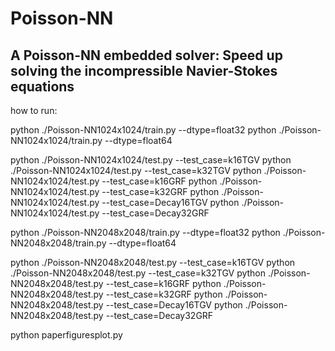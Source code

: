 # Poisson-NN
## A Poisson-NN embedded solver: Speed up solving the incompressible Navier-Stokes equations

how to run:

python ./Poisson-NN1024x1024/train.py --dtype=float32
python ./Poisson-NN1024x1024/train.py --dtype=float64

python ./Poisson-NN1024x1024/test.py --test_case=k16TGV
python ./Poisson-NN1024x1024/test.py --test_case=k32TGV
python ./Poisson-NN1024x1024/test.py --test_case=k16GRF
python ./Poisson-NN1024x1024/test.py --test_case=k32GRF
python ./Poisson-NN1024x1024/test.py --test_case=Decay16TGV
python ./Poisson-NN1024x1024/test.py --test_case=Decay32GRF


python ./Poisson-NN2048x2048/train.py --dtype=float32
python ./Poisson-NN2048x2048/train.py --dtype=float64

python ./Poisson-NN2048x2048/test.py --test_case=k16TGV
python ./Poisson-NN2048x2048/test.py --test_case=k32TGV
python ./Poisson-NN2048x2048/test.py --test_case=k16GRF
python ./Poisson-NN2048x2048/test.py --test_case=k32GRF
python ./Poisson-NN2048x2048/test.py --test_case=Decay16TGV
python ./Poisson-NN2048x2048/test.py --test_case=Decay32GRF

python paperfiguresplot.py
